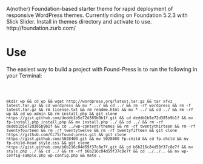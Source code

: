 <p font-family:'Courier';>A(nother) Foundation-based starter theme for rapid deployment of responsive WordPress themes. Currently riding on Foundation 5.2.3 with Slick Slider. Install in themes directory and activate to use. http://foundation.zurb.com/</p>

<h1>Use</h1>

<p font-family:'Courier';>The easiest way to build a project with Found-Press is to run the following in your Terminal:</p>

<code>
	
	mkdir wp && cd wp && wget http://wordpress.org/latest.tar.gz && tar xfvz latest.tar.gz && cd wordpress && mv * ../ && cd ../ && rm -rf wordpress && rm -f latest.tar.gz && rm license.txt && rm readme.html && mv * ../ && cd ../ && rm -rf wp && cd wp-admin && rm install.php && git clone https://gist.github.com/deddb1b5e72d385b9b1f.git && cd deddb1b5e72d385b9b1f && mv fp-install.php install.php && mv install.php ../ && cd ../ && rm -rf deddb1b5e72d385b9b1f && cd ../wp-content/themes && rm -rf twentythirteen && rm -rf twentyfourteen && rm -rf twentytwelve && rm -rf twentyfifteen && git clone https://github.com/CL75/found-press.git && git clone https://gist.github.com/5028400.git && mv 5028400 fp-child && cd fp-child && mv fp-child-head style.css && git clone https://gist.github.com/b6b216c84d59f37c8e7f.git && cd b6b216c84d59f37c8e7f && mv style.php ../ && cd ../ && rm -rf b6b216c84d59f37c8e7f && cd ../../.. && mv wp-config-sample.php wp-config.php && mate .
	
	
</code>